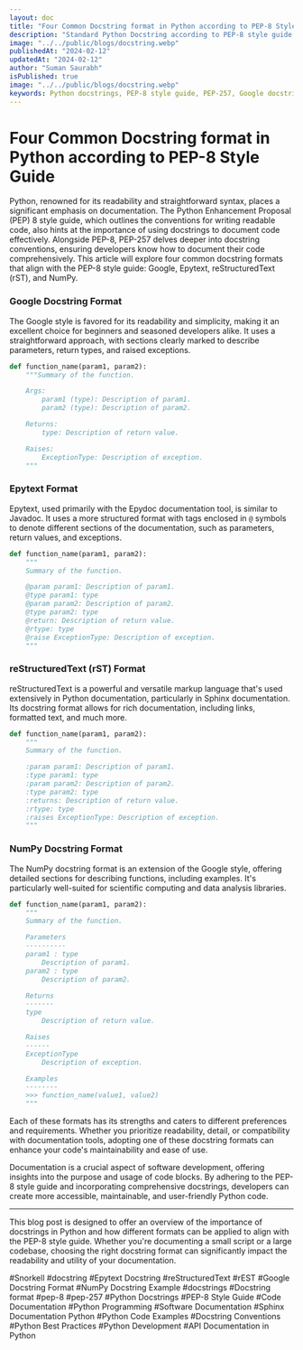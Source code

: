 ```yaml
---
layout: doc
title: "Four Common Docstring format in Python according to PEP-8 Style Guide"
description: "Standard Python Docstring according to PEP-8 style guide and they are Google, Epytext, rEST, Numpy"
image: "../../public/blogs/docstring.webp"
publishedAt: "2024-02-12"
updatedAt: "2024-02-12"
author: "Suman Saurabh"
isPublished: true
image: "../../public/blogs/docstring.webp"
keywords: Python docstrings, PEP-8 style guide, PEP-257, Google docstring format, Epytext format, reStructuredText (rST), NumPy docstring format, code documentation, Python best practices, PEP-8
---
```


# Four Common Docstring format in Python according to PEP-8 Style Guide

Python, renowned for its readability and straightforward syntax, places a significant emphasis on documentation. The Python Enhancement Proposal (PEP) 8 style guide, which outlines the conventions for writing readable code, also hints at the importance of using docstrings to document code effectively. Alongside PEP-8, PEP-257 delves deeper into docstring conventions, ensuring developers know how to document their code comprehensively. This article will explore four common docstring formats that align with the PEP-8 style guide: Google, Epytext, reStructuredText (rST), and NumPy.

### Google Docstring Format

The Google style is favored for its readability and simplicity, making it an excellent choice for beginners and seasoned developers alike. It uses a straightforward approach, with sections clearly marked to describe parameters, return types, and raised exceptions.

```python
def function_name(param1, param2):
    """Summary of the function.

    Args:
        param1 (type): Description of param1.
        param2 (type): Description of param2.

    Returns:
        type: Description of return value.

    Raises:
        ExceptionType: Description of exception.
    """
```

### Epytext Format
Epytext, used primarily with the Epydoc documentation tool, is similar to Javadoc. It uses a more structured format with tags enclosed in `@` symbols to denote different sections of the documentation, such as parameters, return values, and exceptions.

```python
def function_name(param1, param2):
    """
    Summary of the function.

    @param param1: Description of param1.
    @type param1: type
    @param param2: Description of param2.
    @type param2: type
    @return: Description of return value.
    @rtype: type
    @raise ExceptionType: Description of exception.
    """
```

### reStructuredText (rST) Format

reStructuredText is a powerful and versatile markup language that's used extensively in Python documentation, particularly in Sphinx documentation. Its docstring format allows for rich documentation, including links, formatted text, and much more.

```python
def function_name(param1, param2):
    """
    Summary of the function.

    :param param1: Description of param1.
    :type param1: type
    :param param2: Description of param2.
    :type param2: type
    :returns: Description of return value.
    :rtype: type
    :raises ExceptionType: Description of exception.
    """
```

### NumPy Docstring Format

The NumPy docstring format is an extension of the Google style, offering detailed sections for describing functions, including examples. It's particularly well-suited for scientific computing and data analysis libraries.

```python
def function_name(param1, param2):
    """
    Summary of the function.

    Parameters
    ----------
    param1 : type
        Description of param1.
    param2 : type
        Description of param2.

    Returns
    -------
    type
        Description of return value.

    Raises
    ------
    ExceptionType
        Description of exception.

    Examples
    --------
    >>> function_name(value1, value2)
    """
```

Each of these formats has its strengths and caters to different preferences and requirements. Whether you prioritize readability, detail, or compatibility with documentation tools, adopting one of these docstring formats can enhance your code's maintainability and ease of use.

Documentation is a crucial aspect of software development, offering insights into the purpose and usage of code blocks. By adhering to the PEP-8 style guide and incorporating comprehensive docstrings, developers can create more accessible, maintainable, and user-friendly Python code.

---

This blog post is designed to offer an overview of the importance of docstrings in Python and how different formats can be applied to align with the PEP-8 style guide. Whether you're documenting a small script or a large codebase, choosing the right docstring format can significantly impact the readability and utility of your documentation.

#Snorkell #docstring #Epytext Docstring #reStructuredText #rEST #Google Docstring Format #NumPy Docstring Example #docstrings #Docstring format #pep-8 #pep-257 #Python Docstrings #PEP-8 Style Guide #Code Documentation #Python Programming #Software Documentation #Sphinx Documentation Python #Python Code Examples #Docstring Conventions #Python Best Practices #Python Development #API Documentation in Python
